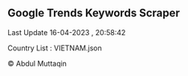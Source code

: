 

## Google Trends Keywords Scraper 
 
Last Update 16-04-2023 , 20:58:42

Country List :
VIETNAM.json



© Abdul Muttaqin 
